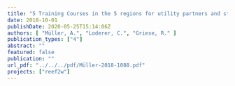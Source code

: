 ```yaml
---
title: "5 Training Courses in the 5 regions for utility partners and stakeholders on pilotactivities"
date: 2018-10-01
publishDate: 2020-05-25T15:14:06Z
authors: [ "Müller, A.", "Loderer, C.", "Griese, R." ]
publication_types: ["4"]
abstract: ""
featured: false
publication: ""
url_pdf: "../../../pdf/Müller-2018-1088.pdf"
projects: ["reef2w"]
---
```


